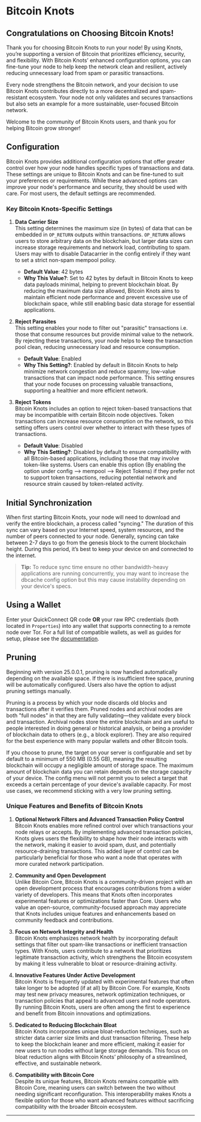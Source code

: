 # Bitcoin Knots

## Congratulations on Choosing Bitcoin Knots!

Thank you for choosing Bitcoin Knots to run your node! By using Knots, you’re supporting a version of Bitcoin that prioritizes efficiency, security, and flexibility. With Bitcoin Knots’ enhanced configuration options, you can fine-tune your node to help keep the network clean and resilient, actively reducing unnecessary load from spam or parasitic transactions.

Every node strengthens the Bitcoin network, and your decision to use Bitcoin Knots contributes directly to a more decentralized and spam-resistant ecosystem. Your node not only validates and secures transactions but also sets an example for a more sustainable, user-focused Bitcoin network.

Welcome to the community of Bitcoin Knots users, and thank you for helping Bitcoin grow stronger!

## Configuration

Bitcoin Knots provides additional configuration options that offer greater control over how your node handles specific types of transactions and data. These settings are unique to Bitcoin Knots and can be fine-tuned to suit your preferences or requirements. While these advanced options can improve your node's performance and security, they should be used with care. For most users, the default settings are recommended.

### Key Bitcoin Knots-Specific Settings

1. **Data Carrier Size**  
   This setting determines the maximum size (in bytes) of data that can be embedded in `OP_RETURN` outputs within transactions. `OP_RETURN` allows users to store arbitrary data on the blockchain, but larger data sizes can increase storage requirements and network load, contributing to spam. Users may with to disable Datacarrier in the config entirely if they want to set a strict non-spam mempool policy.

   - **Default Value**: 42 bytes  
   - **Why This Value?**: Set to 42 bytes by default in Bitcoin Knots to keep data payloads minimal, helping to prevent blockchain bloat. By reducing the maximum data size allowed, Bitcoin Knots aims to maintain efficient node performance and prevent excessive use of blockchain space, while still enabling basic data storage for essential applications.

2. **Reject Parasites**  
   This setting enables your node to filter out "parasitic" transactions i.e. those that consume resources but provide minimal value to the network. By rejecting these transactions, your node helps to keep the transaction pool clean, reducing unnecessary load and resource consumption.

   - **Default Value**: Enabled
   - **Why This Setting?**: Enabled by default in Bitcoin Knots to help minimize network congestion and reduce spammy, low-value transactions that can impact node performance. This setting ensures that your node focuses on processing valuable transactions, supporting a healthier and more efficient network.

3. **Reject Tokens**  
   Bitcoin Knots includes an option to reject token-based transactions that may be incompatible with certain Bitcoin node objectives. Token transactions can increase resource consumption on the network, so this setting offers users control over whether to interact with these types of transactions.

   - **Default Value**: Disabled 
   - **Why This Setting?**: Disabled by default to ensure compatibility with all Bitcoin-based applications, including those that may involve token-like systems. Users can enable this option (By enabling the option under config --> mempool --> Reject Tokens) if they prefer not to support token transactions, reducing potential network and resource strain caused by token-related activity.


## Initial Synchronization

When first starting Bitcoin Knots, your node will need to download and verify the entire blockchain, a process called "syncing." The duration of this sync can vary based on your Internet speed, system resources, and the number of peers connected to your node. Generally, syncing can take between 2-7 days to go from the genesis block to the current blockchain height. During this period, it’s best to keep your device on and connected to the internet.

> **Tip:** To reduce sync time ensure no other bandwidth-heavy applications are running concurrently, you may want to increase the dbcache config option but this may cause instability depending on your device's specs.

## Using a Wallet

Enter your QuickConnect QR code **OR** your raw RPC credentials (both located in `Properties`) into any wallet that supports connecting to a remote node over Tor. For a full list of compatible wallets, as well as guides for setup, please see the [documentation](https://docs.start9.com/latest/service-guides/bitcoin/bitcoin-integrations).

## Pruning

Beginning with version 25.0.0.1, pruning is now handled automatically depending on the available space. If there is insufficient free space, pruning will be automatically configured. Users also have the option to adjust pruning settings manually.

Pruning is a process by which your node discards old blocks and transactions after it verifies them. Pruned nodes and archival nodes are both "full nodes" in that they are fully validating—they validate every block and transaction. Archival nodes store the entire blockchain and are useful to people interested in doing general or historical analysis, or being a provider of blockchain data to others (e.g., a block explorer). They are also required for the best experience with many popular wallets and other Bitcoin tools.

If you choose to prune, the target on your server is configurable and set by default to a minimum of 550 MB (0.55 GB), meaning the resulting blockchain will occupy a negligible amount of storage space. The maximum amount of blockchain data you can retain depends on the storage capacity of your device. The config menu will not permit you to select a target that exceeds a certain percentage of your device's available capacity. For most use cases, we recommend sticking with a very low pruning setting.

### Unique Features and Benefits of Bitcoin Knots

1. **Optional Network Filters and Advanced Transaction Policy Control**  
   Bitcoin Knots enables more refined control over which transactions your node relays or accepts. By implementing advanced transaction policies, Knots gives users the flexibility to shape how their node interacts with the network, making it easier to avoid spam, dust, and potentially resource-draining transactions. This added layer of control can be particularly beneficial for those who want a node that operates with more curated network participation.

2. **Community and Open Development**  
   Unlike Bitcoin Core, Bitcoin Knots is a community-driven project with an open development process that encourages contributions from a wider variety of developers. This means that Knots often incorporates experimental features or optimizations faster than Core. Users who value an open-source, community-focused approach may appreciate that Knots includes unique features and enhancements based on community feedback and contributions.

3. **Focus on Network Integrity and Health**  
   Bitcoin Knots emphasizes network health by incorporating default settings that filter out spam-like transactions or inefficient transaction types. With Knots, users contribute to a network that prioritizes legitimate transaction activity, which strengthens the Bitcoin ecosystem by making it less vulnerable to bloat or resource-draining activity.

4. **Innovative Features Under Active Development**  
   Bitcoin Knots is frequently updated with experimental features that often take longer to be adopted (if at all) by Bitcoin Core. For example, Knots may test new privacy measures, network optimization techniques, or transaction policies that appeal to advanced users and node operators. By running Bitcoin Knots, users are often among the first to experience and benefit from Bitcoin innovations and optimizations.

5. **Dedicated to Reducing Blockchain Bloat**  
   Bitcoin Knots incorporates unique bloat-reduction techniques, such as stricter data carrier size limits and dust transaction filtering. These help to keep the blockchain leaner and more efficient, making it easier for new users to run nodes without large storage demands. This focus on bloat reduction aligns with Bitcoin Knots’ philosophy of a streamlined, effective, and sustainable network.

6. **Compatibility with Bitcoin Core**  
   Despite its unique features, Bitcoin Knots remains compatible with Bitcoin Core, meaning users can switch between the two without needing significant reconfiguration. This interoperability makes Knots a flexible option for those who want advanced features without sacrificing compatibility with the broader Bitcoin ecosystem.

---
